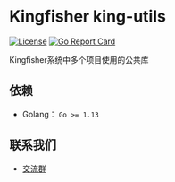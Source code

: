 # Kingfisher king-utils
[![License](https://img.shields.io/badge/license-Apache%202-4EB1BA.svg)](https://www.apache.org/licenses/LICENSE-2.0.html)
[![Go Report Card](https://goreportcard.com/badge/github.com/open-kingfisher/king-utils)](https://goreportcard.com/report/github.com/open-kingfisher/king-utils)

Kingfisher系统中多个项目使用的公共库

## 依赖

- Golang： `Go >= 1.13`

## 联系我们
- [交流群](https://github.com/open-kingfisher/community/blob/master/contact_us/README.md)